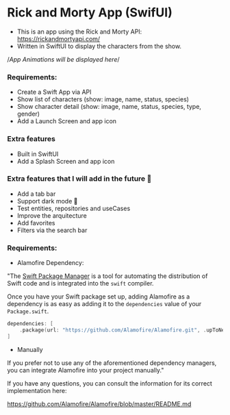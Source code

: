 # Rick and Morty App (SwifUI)

- This is an app using the Rick and Morty API: https://rickandmortyapi.com/ 
- Written in SwiftUI to display the characters from the show.

/*App Animations will be displayed here*/


###  Requirements:

- Create a Swift App via API
- Show list of characters (show: image, name, status, species)
- Show character detail (show: image, name, status, species, type, gender)
- Add a Launch Screen and app icon

###  Extra features

- Built in SwiftUI
- Add a Splash Screen and app icon

###  Extra features that I will add in the future 🚀

- Add a tab bar
- Support dark mode 🌙
- Test entities, repositories and useCases
- Improve the arquitecture
- Add favorites 
- Filters via the search bar


###  Requirements:

- Alamofire Dependency:

"The [Swift Package Manager](https://swift.org/package-manager/) is a tool for automating the distribution of Swift code and is integrated into the `swift` compiler. 

Once you have your Swift package set up, adding Alamofire as a dependency is as easy as adding it to the `dependencies` value of your `Package.swift`.

```swift
dependencies: [
    .package(url: "https://github.com/Alamofire/Alamofire.git", .upToNextMajor(from: "5.6.1"))
]
```

- Manually

If you prefer not to use any of the aforementioned dependency managers, you can integrate Alamofire into your project manually."

If you have any questions, you can consult the information for its correct implementation here:

https://github.com/Alamofire/Alamofire/blob/master/README.md





